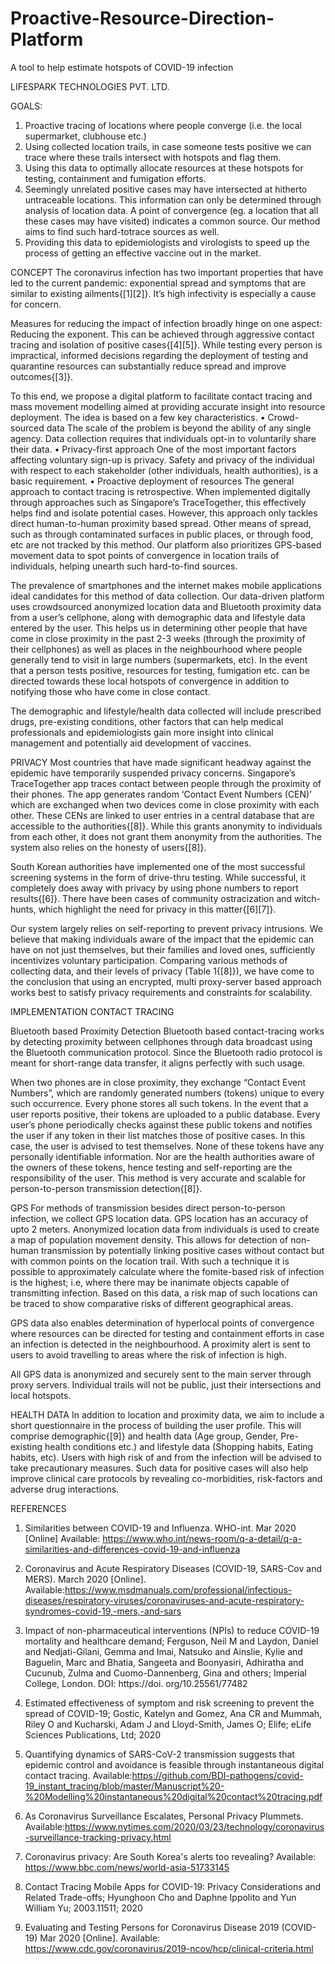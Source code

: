 # Proactive-Resource-Direction-Platform
A tool to help estimate hotspots of COVID-19 infection

LIFESPARK TECHNOLOGIES PVT. LTD.


GOALS:
1) Proactive tracing of locations where people converge (i.e. the local supermarket, clubhouse etc.)
2) Using collected location trails, in case someone tests positive we can trace where these trails intersect with hotspots and flag them.
3) Using this data to optimally allocate resources at these hotspots for testing, containment and fumigation efforts.
4) Seemingly unrelated positive cases may have intersected at hitherto untraceable locations. This information can only be determined through analysis of location data. A point of convergence (eg. a location that all these cases may
have visited) indicates a common source. Our method aims to find such hard-totrace sources as well.
5) Providing this data to epidemiologists and virologists to speed up the process of getting an effective vaccine out in the market.

CONCEPT	
The coronavirus infection has two important properties that have led to the current pandemic: exponential spread and symptoms that are similar to existing ailments{[1][2]}. It’s high infectivity is especially a cause for concern. 

Measures for reducing the impact of infection broadly hinge on one aspect: Reducing the exponent. This can be achieved through aggressive contact tracing and isolation of positive cases{[4][5]}. While testing every person is impractical, informed decisions regarding the deployment of testing and quarantine resources can substantially reduce spread and improve outcomes{[3]}.

To this end, we propose a digital platform to facilitate contact tracing and mass movement modelling aimed at providing accurate insight into resource deployment. The idea is based on a few key characteristics. 
    • Crowd-sourced data
The scale of the problem is beyond the ability of any single agency. Data collection requires that individuals opt-in to voluntarily share their data.
    • Privacy-first approach
One of the most important factors affecting voluntary sign-up is privacy. Safety and privacy of the individual with respect to each stakeholder (other individuals, health authorities), is a basic requirement.
    • Proactive deployment of resources
The general approach to contact tracing is retrospective. When implemented digitally through approaches such as Singapore’s TraceTogether, this effectively helps find and isolate potential cases. However, this approach only tackles direct human-to-human proximity based spread. Other means of spread, such as through contaminated surfaces in public places, or through food, etc are not tracked by this method. Our platform also prioritizes GPS-based movement data to spot points of convergence in location trails of individuals, helping unearth such hard-to-find sources.

The prevalence of smartphones and the internet makes mobile applications ideal candidates for this method of data collection. Our data-driven platform uses crowdsourced anonymized location data and Bluetooth proximity data from a user’s cellphone, along with demographic data and lifestyle data entered by the user. This helps us in determining other people that have come in close proximity in the past 2-3 weeks (through the proximity of their cellphones) as well as places in the neighbourhood where people generally tend to visit in large numbers (supermarkets, etc). In the event that a person tests positive, resources for testing, fumigation etc. can be directed towards these local hotspots of convergence in addition to notifying those who have come in close contact. 

The demographic and lifestyle/health data collected will include prescribed drugs, pre-existing conditions, other factors that can help medical professionals and epidemiologists gain more insight into clinical management and potentially aid development of vaccines. 

PRIVACY
Most countries that have made significant headway against the epidemic have temporarily suspended privacy concerns. Singapore’s TraceTogether app traces contact between people through the proximity of their phones. The app generates random ‘Contact Event Numbers (CEN)’ which are exchanged when two devices come in close proximity with each other. These CENs are linked to user entries in a central database that are accessible to the authorities{[8]}. While this grants anonymity to individuals from each other, it does not grant them anonymity from the authorities. The system also relies on the honesty of users{[8]}. 

South Korean authorities have implemented one of the most successful screening systems in the form of drive-thru testing. While successful, it completely does away with privacy by using phone numbers to report results{[6]}. There have been cases of community ostracization and witch-hunts, which highlight the need for privacy in this matter{[6][7]}. 

Our system largely relies on self-reporting to prevent privacy intrusions. We believe that making individuals aware of the impact that the epidemic can have on not just themselves, but their families and loved ones, sufficiently incentivizes voluntary participation. Comparing various methods of collecting data, and their levels of privacy (Table 1{[8]}), we have come to the conclusion that using an encrypted, multi proxy-server based approach works best to satisfy privacy requirements and constraints for scalability.


IMPLEMENTATION
CONTACT TRACING 

Bluetooth based Proximity Detection
Bluetooth based contact-tracing works by detecting proximity between cellphones through data broadcast using the Bluetooth communication protocol. Since the Bluetooth radio protocol is meant for short-range data transfer, it aligns perfectly with such usage. 

When two phones are in close proximity, they exchange “Contact Event Numbers”, which are randomly generated numbers (tokens) unique to every such occurrence. Every phone stores all such tokens. In the event that a user reports positive, their tokens are uploaded to a public database. Every user’s phone periodically checks against these public tokens and notifies the user if any token in their list matches those of positive cases. In this case, the user is advised to test themselves. None of these tokens have any personally identifiable information. Nor are the health authorities aware of the owners of these tokens, hence testing and self-reporting are the responsibility of  the user. This method is very accurate and scalable for person-to-person transmission detection{[8]}.

GPS 
For methods of transmission besides direct person-to-person infection, we collect GPS location data. GPS location has an accuracy of upto 2 meters. Anonymized location data from individuals is used to create a map of population movement density. This allows for detection of non-human transmission by potentially linking positive cases without contact but with common points on the location trail. With such a technique  it is possible to approximately calculate where the fomite-based risk of infection is the highest; i.e, where there may be inanimate objects capable of transmitting infection. Based on this data, a risk map of such locations can be traced to show comparative risks of different geographical areas. 

GPS data also enables determination of hyperlocal points of convergence where resources can be directed for testing and containment efforts in case an infection is detected in the neighbourhood. A proximity alert is sent to users to avoid travelling to areas where the risk of infection is high.

All GPS data is anonymized and securely sent to the main server through proxy servers. Individual trails will not be public, just their intersections and local hotspots.

HEALTH DATA
In addition to location and proximity data, we aim to include a short questionnaire in the process of building the user profile. This will comprise demographic{[9]} and health data (Age group, Gender, Pre-existing health conditions etc.) and lifestyle data (Shopping habits, Eating habits, etc). Users with high risk of and from the infection will be advised to take precautionary measures. Such data for positive cases will also help improve clinical care protocols by revealing co-morbidities, risk-factors and adverse drug interactions. 

REFERENCES
1) Similarities between COVID-19 and Influenza. WHO-int. Mar 2020 [Online] Available: https://www.who.int/news-room/q-a-detail/q-a-similarities-and-differences-covid-19-and-influenza

2) Coronavirus and Acute Respiratory Diseases (COVID-19, SARS-Cov and MERS). March 2020 [Online]. 
Available:https://www.msdmanuals.com/professional/infectious-diseases/respiratory-viruses/coronaviruses-and-acute-respiratory-syndromes-covid-19,-mers,-and-sars

3) Impact of non-pharmaceutical interventions (NPIs) to reduce COVID-19 mortality and healthcare demand; Ferguson, Neil M and Laydon, Daniel and Nedjati-Gilani, Gemma and Imai, Natsuko and Ainslie, Kylie and Baguelin, Marc and Bhatia, Sangeeta and Boonyasiri, Adhiratha and Cucunub, Zulma and Cuomo-Dannenberg, Gina and others; Imperial College, London. DOI: https://doi. org/10.25561/77482

4) Estimated effectiveness of symptom and risk screening to prevent the spread of COVID-19; Gostic, Katelyn and Gomez, Ana CR and Mummah, Riley O and Kucharski, Adam J and Lloyd-Smith, James O; Elife; eLife Sciences Publications, Ltd; 2020

5) Quantifying dynamics of SARS-CoV-2 transmission suggests that epidemic control and avoidance is feasible through instantaneous digital contact tracing.
Available:https://github.com/BDI-pathogens/covid-19_instant_tracing/blob/master/Manuscript%20-%20Modelling%20instantaneous%20digital%20contact%20tracing.pdf

6) As Coronavirus Surveillance Escalates, Personal Privacy Plummets.
Available:https://www.nytimes.com/2020/03/23/technology/coronavirus-surveillance-tracking-privacy.html

7)  Coronavirus privacy: Are South Korea's alerts too revealing?
   Available: https://www.bbc.com/news/world-asia-51733145

8) Contact Tracing Mobile Apps for COVID-19: Privacy Considerations and Related Trade-offs; Hyunghoon Cho and Daphne Ippolito and Yun William Yu; 2003.11511; 2020

9) Evaluating and Testing Persons for Coronavirus Disease 2019 (COVID-19) Mar 2020 [Online]. Available: https://www.cdc.gov/coronavirus/2019-ncov/hcp/clinical-criteria.html








